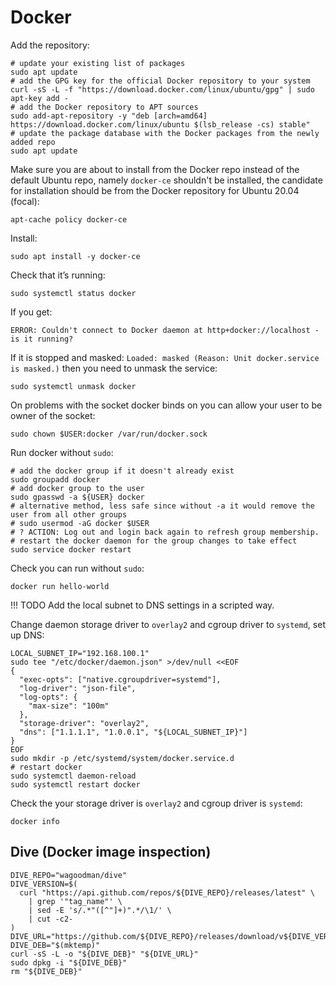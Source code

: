 # Docker

Add the repository:

```shell
# update your existing list of packages
sudo apt update
# add the GPG key for the official Docker repository to your system
curl -sS -L -f "https://download.docker.com/linux/ubuntu/gpg" | sudo apt-key add -
# add the Docker repository to APT sources
sudo add-apt-repository -y "deb [arch=amd64] https://download.docker.com/linux/ubuntu $(lsb_release -cs) stable"
# update the package database with the Docker packages from the newly added repo
sudo apt update
```

Make sure you are about to install from the Docker repo
instead of the default Ubuntu repo, namely `docker-ce` shouldn't be installed,
the candidate for installation should be from the Docker repository
for Ubuntu 20.04 (focal):

```shell
apt-cache policy docker-ce
```

Install:

```shell
sudo apt install -y docker-ce
```

Check that it’s running:

```shell
sudo systemctl status docker
```

If you get:

```
ERROR: Couldn't connect to Docker daemon at http+docker://localhost - is it running?
```

If it is stopped and masked: `Loaded: masked (Reason: Unit docker.service is masked.)`
then you need to unmask the service:

```shell
sudo systemctl unmask docker
```

On problems with the socket docker binds on you can allow your user to be owner of the socket:

```shell
sudo chown $USER:docker /var/run/docker.sock
```

Run docker without `sudo`:

```shell
# add the docker group if it doesn't already exist
sudo groupadd docker
# add docker group to the user
sudo gpasswd -a ${USER} docker
# alternative method, less safe since without -a it would remove the user from all other groups
# sudo usermod -aG docker $USER
# ? ACTION: Log out and login back again to refresh group membership.
# restart the docker daemon for the group changes to take effect
sudo service docker restart
```

Check you can run without `sudo`:

```shell
docker run hello-world
```

!!! TODO
    Add the local subnet to DNS settings in a scripted way.

Change daemon storage driver to `overlay2` and cgroup driver to `systemd`, set up DNS:

```shell
LOCAL_SUBNET_IP="192.168.100.1"
sudo tee "/etc/docker/daemon.json" >/dev/null <<EOF
{
  "exec-opts": ["native.cgroupdriver=systemd"],
  "log-driver": "json-file",
  "log-opts": {
    "max-size": "100m"
  },
  "storage-driver": "overlay2",
  "dns": ["1.1.1.1", "1.0.0.1", "${LOCAL_SUBNET_IP}"]
}
EOF
sudo mkdir -p /etc/systemd/system/docker.service.d
# restart docker
sudo systemctl daemon-reload
sudo systemctl restart docker
```

Check the your storage driver is `overlay2` and cgroup driver is `systemd`:

```shell
docker info
```

## Dive (Docker image inspection)

```shell
DIVE_REPO="wagoodman/dive"
DIVE_VERSION=$(
  curl "https://api.github.com/repos/${DIVE_REPO}/releases/latest" \
    | grep '"tag_name"' \
    | sed -E 's/.*"([^"]+)".*/\1/' \
    | cut -c2-
)
DIVE_URL="https://github.com/${DIVE_REPO}/releases/download/v${DIVE_VERSION}/dive_${DIVE_VERSION}_linux_amd64.deb"
DIVE_DEB="$(mktemp)"
curl -sS -L -o "${DIVE_DEB}" "${DIVE_URL}"
sudo dpkg -i "${DIVE_DEB}"
rm "${DIVE_DEB}"
```
